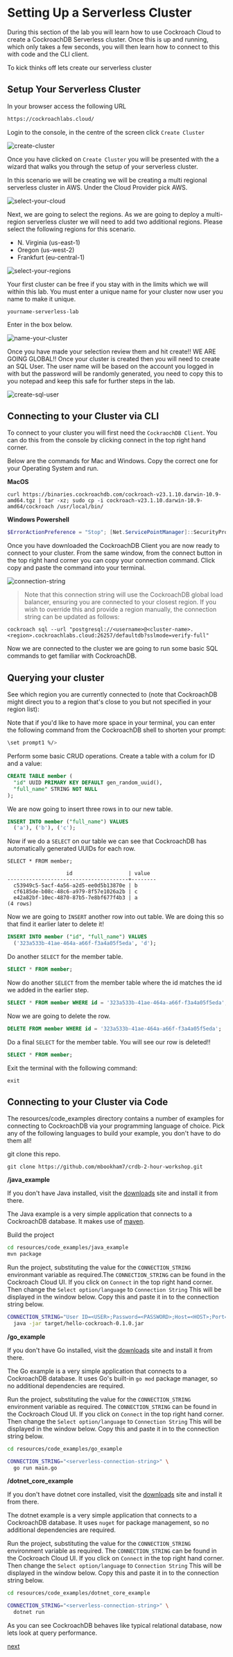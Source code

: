 # Setting Up a Serverless Cluster

During this section of the lab you will learn how to use Cockroach Cloud to create a CockroachDB Serverless cluster. Once this is up and running, which only takes a few seconds, you will then learn how to connect to this with code and the CLI client.

To kick thinks off lets create our serverless cluster

## Setup Your Serverless Cluster

In your browser access the following URL

```bash
https://cockroachlabs.cloud/
```

Login to the console, in the centre of the screen click `Create Cluster`

![create-cluster](/images/serverless-setup/create-cluster.png)

Once you have clicked on `Create Cluster` you will be presented with the a wizard that walks you through the setup of your serverless cluster.

In this scenario we will be creating we will be creating a multi regional serverless cluster in AWS. Under the Cloud Provider pick AWS.

![select-your-cloud](/images/serverless-setup/select-your-cloud.png)

Next, we are going to select the regions. As we are going to deploy a multi-region serverless cluster we will need to add two additional regions. Please select the following regions for this scenario.

- N. Virginia (us-east-1)
- Oregon (us-west-2)
- Frankfurt (eu-central-1)

![select-your-regions](/images/serverless-setup/select-your-regions.png)

Your first cluster can be free if you stay with in the limits which we will within this lab. You must enter a unique name for your cluster now user you name to make it unique.

`yourname-serverless-lab`

Enter in the box below.

![name-your-cluster](/images/serverless-setup/name-your-cluster.png)

Once you have made your selection review them and hit create!! WE ARE GOING GLOBAL!! Once your cluster is created then you will need to create an SQL User. The user name will be based on the account you logged in with but the password will be randomly generated, you need to copy this to you notepad and keep this safe for further steps in the lab.

![create-sql-user](/images/serverless-setup/create-sql-user.png)

## Connecting to your Cluster via CLI

To connect to your cluster you will first need the `CockraochDB Client`. You can do this from the console by clicking connect in the top right hand corner.

Below are the commands for Mac and Windows. Copy the correct one for your Operating System and run.

**MacOS**

```shell
curl https://binaries.cockroachdb.com/cockroach-v23.1.10.darwin-10.9-amd64.tgz | tar -xz; sudo cp -i cockroach-v23.1.10.darwin-10.9-amd64/cockroach /usr/local/bin/
```

**Windows Powershell**

```powershell
$ErrorActionPreference = "Stop"; [Net.ServicePointManager]::SecurityProtocol = [Net.SecurityProtocolType]::Tls12; $ProgressPreference = 'SilentlyContinue'; $null = New-Item -Type Directory -Force $env:appdata/cockroach; Invoke-WebRequest -Uri https://binaries.cockroachdb.com/cockroach-v23.1.10.windows-6.2-amd64.zip -OutFile cockroach.zip; Expand-Archive -Force -Path cockroach.zip; Copy-Item -Force cockroach/cockroach-v23.1.10.windows-6.2-amd64/cockroach.exe -Destination $env:appdata/cockroach; $Env:PATH += ";$env:appdata/cockroach"; # We recommend adding ";$env:appdata/cockroach" to the Path variable for your system environment. See https://docs.microsoft.com/en-us/powershell/module/microsoft.powershell.core/about/about_environment_variables#saving-changes-to-environment-variables for more information.
```

Once you have downloaded the CockroachDB Client you are now ready to connect to your cluster. From the same window, from the connect button in the top right hand corner you can copy your connection command. Click copy and paste the command into your terminal.

![connection-string](/images/serverless-setup/connection-string.png)


> Note that this connection string will use the CockroachDB global load balancer, ensuring you are connected to your closest region. If you wish to override this and provide a region manually, the connection string can be updated as follows:

```shell
cockroach sql --url "postgresql://<username>@<cluster-name>.<region>.cockroachlabs.cloud:26257/defaultdb?sslmode=verify-full"
```

Now we are connected to the cluster we are going to run some basic SQL commands to get familiar with CockroachDB.


## Querying your cluster

See which region you are currently connected to (note that CockroachDB might direct you to a region that's close to you but not specified in your region list):

Note that if you'd like to have more space in your terminal, you can enter the following command from the CockroachDB shell to shorten your prompt:

```sh
\set prompt1 %/>
```

Perform some basic CRUD operations. Create a table with a colum for ID and a value:

```sql
CREATE TABLE member (
  "id" UUID PRIMARY KEY DEFAULT gen_random_uuid(),
  "full_name" STRING NOT NULL
);
```

We are now going to insert three rows in to our new table.
```sql
INSERT INTO member ("full_name") VALUES
  ('a'), ('b'), ('c');
```

Now if we do a `SELECT` on our table we can see that CockroachDB has automatically generated UUIDs for each row.

```
SELECT * FROM member;
                         
                   id                  | value
---------------------------------------+--------
  c53949c5-5acf-4a56-a2d5-ee0d5b13870e | b
  cf6185de-b08c-48c6-a979-8f57e1026a2b | c
  e42a82bf-10ec-4870-87b5-7e8bf677f4b3 | a
(4 rows)
```

Now we are going to `INSERT` another row into out table. We are doing this so that find it earlier later to delete it!

```sql
INSERT INTO member ("id", "full_name") VALUES
  ('323a533b-41ae-464a-a66f-f3a4a05f5eda', 'd');
```

Do another `SELECT` for the member table.
```sql
SELECT * FROM member;
```

Now do another `SELECT` from the member table where the id matches the id we added in the earlier step.
```sql
SELECT * FROM member WHERE id = '323a533b-41ae-464a-a66f-f3a4a05f5eda';
```

Now we are going to delete the row.
```sql
DELETE FROM member WHERE id = '323a533b-41ae-464a-a66f-f3a4a05f5eda';
```

Do a final `SELECT` for the member table. You will see our row is deleted!!
```sql
SELECT * FROM member;
```

Exit the terminal with the following command:

```
exit
```

## Connecting to your Cluster via Code

The resources/code_examples directory contains a number of examples for connecting to CockroachDB via your programming language of choice. Pick any of the following languages to build your example, you don't have to do them all!

git clone this repo.

```git clone https://github.com/mbookham7/crdb-2-hour-workshop.git```

**/java_example**

If you don't have Java installed, visit the [downloads](https://www.oracle.com/uk/java/technologies/downloads) site and install it from there.

The Java example is a very simple application that connects to a CockroachDB database. It makes use of [maven](https://maven.apache.org).

Build the project

``` sh
cd resources/code_examples/java_example
mvn package
```

Run the project, substituting the value for the `CONNECTION_STRING` environmant variable as required.The `CONNECTION_STRING` can be found in the Cockroach Cloud UI. If you click on `Connect` in the top right hand corner. Then change the `Select option/language` to `Connection String` This will be displayed in the window below. Copy this and paste it in to the connection string below.

``` sh
CONNECTION_STRING="User ID=<USER>;Password=<PASSWORD>;Host=<HOST>;Port=26257;Database=defaultdb;Pooling=true;Min Pool Size=0;Max Pool Size=20;Connection Lifetime=0;" \
  java -jar target/hello-cockroach-0.1.0.jar
```

**/go_example**

If you don't have Go installed, visit the [downloads](https://go.dev/dl) site and install it from there.

The Go example is a very simple application that connects to a CockroachDB database. It uses Go's built-in `go mod` package manager, so no additional dependencies are required.

Run the project, substituting the value for the `CONNECTION_STRING` environment variable as required. The `CONNECTION_STRING` can be found in the Cockroach Cloud UI. If you click on `Connect` in the top right hand corner. Then change the `Select option/language` to `Connection String` This will be displayed in the window below. Copy this and paste it in to the connection string below.

``` sh
cd resources/code_examples/go_example

CONNECTION_STRING="<serverless-connection-string>" \
  go run main.go
```

**/dotnet_core_example**

If you don't have dotnet core installed, visit the [downloads](https://dotnet.microsoft.com/en-us/download/dotnet/3.1) site and install it from there.

The dotnet example is a very simple application that connects to a CockroachDB database. It uses `nuget` for package management, so no additional dependencies are required.

Run the project, substituting the value for the `CONNECTION_STRING` environment variable as required. The `CONNECTION_STRING` can be found in the Cockroach Cloud UI. If you click on `Connect` in the top right hand corner. Then change the `Select option/language` to `Connection String` This will be displayed in the window below. Copy this and paste it in to the connection string below.



``` sh
cd resources/code_examples/dotnet_core_example

CONNECTION_STRING="<serverless-connection-string>" \
  dotnet run
```

As you can see CockroachDB behaves like typical relational database, now lets look at query performance.

[next](/scenarios/query_performance/README.md)